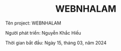 <h1 align="center">WEBNHALAM</h1>
<p>Tên project: WEBNHALAM</p>
<p>Người phát triển: Nguyễn Khắc Hiếu</p>
<p>Thời gian bắt đầu: Ngày 15, tháng 03, năm 2024</p>

